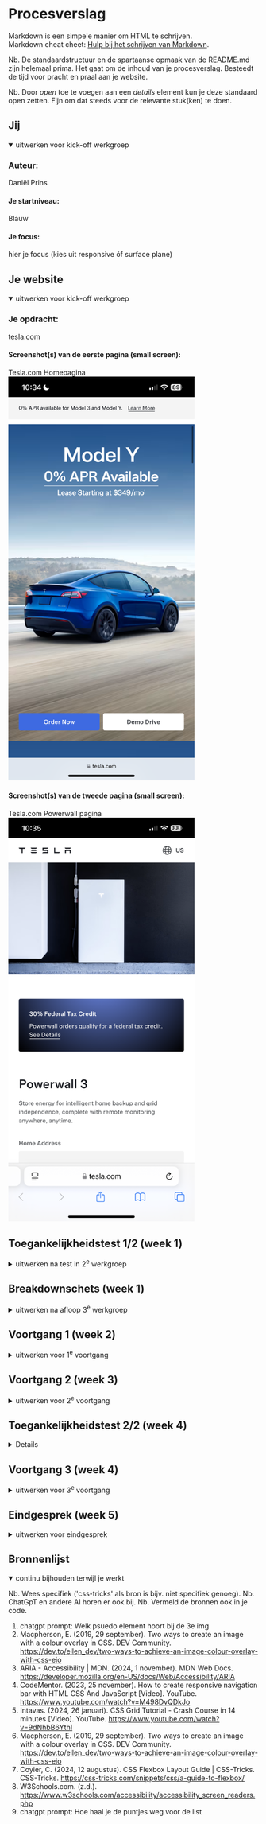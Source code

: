 # Procesverslag
Markdown is een simpele manier om HTML te schrijven.  
Markdown cheat cheet: [Hulp bij het schrijven van Markdown](https://github.com/adam-p/markdown-here/wiki/Markdown-Cheatsheet).

Nb. De standaardstructuur en de spartaanse opmaak van de README.md zijn helemaal prima. Het gaat om de inhoud van je procesverslag. Besteedt de tijd voor pracht en praal aan je website.

Nb. Door *open* toe te voegen aan een *details* element kun je deze standaard open zetten. Fijn om dat steeds voor de relevante stuk(ken) te doen.





## Jij

<details open>
  <summary>uitwerken voor kick-off werkgroep</summary>

  ### Auteur:
 Daniël Prins

  #### Je startniveau:
  Blauw

  #### Je focus:
  hier je focus (kies uit responsive óf surface plane)
 
</details>





## Je website

<details open>
  <summary>uitwerken voor kick-off werkgroep</summary>

  ### Je opdracht:
  tesla.com

  #### Screenshot(s) van de eerste pagina (small screen): 
  Tesla.com Homepagina
  <img src="images/Home_pagina_tesla.PNG" width="375px" alt="De home pagina van Tesla">

  #### Screenshot(s) van de tweede pagina (small screen):
  Tesla.com Powerwall pagina
  <img src="images/Powerwall_pagina_tesla.PNG" width="375px" alt="Powerwall pagina van Tesla">
 
</details>



## Toegankelijkheidstest 1/2 (week 1)

<details>
  <summary>uitwerken na test in 2<sup>e</sup> werkgroep</summary>

  ### Bevindingen
Ik begon de WCAG-test door de screenreader in te schakelen. In het begin had ik geen idee wat ik aan het doen was. De toetsen waren totaal niet duidelijk voor me, maar na een tijdje begon ik er langzaam aan gewend te raken en ging het steeds soepeler. De Tesla-pagina is behoorlijk minimalistisch, dus er gebeurde niet veel, wat het gebruik van de screenreader een stuk gemakkelijker maakte. Wat me opviel, zowel bij mijn screenreader als bij die van Brita, met wie ik de opdracht samen deed, was dat er enorm veel werd voorgelezen dat niet zichtbaar was op de pagina. Er werd veel extra informatie gedeeld over afbeeldingen die helemaal niet relevant waren voor wat je zag. Ook merkte ik dat de screenreader bij sommige afbeeldingen informatie gaf die van de hele site kwam, terwijl ik alleen maar wilde weten wat die ene afbeelding betekende. Ik vond het zelf best lastig.

</details>



## Breakdownschets (week 1)

<details>
  <summary>uitwerken na afloop 3<sup>e</sup> werkgroep</summary>

  ### de hele pagina: 
  <img src="images/Schets_ontleding_website.png" width="375px" alt="breakdown van de hele pagina als schets">
  Ik heb de breakdown schets uitgetekent, want ik vind het dan makkelijker en overzichtelijker om te begrijpen wat elk deel van de website inhoudt. Dus hierboven zie je mijn getekende break down schets


</details>





## Voortgang 1 (week 2)

<details>
  <summary>uitwerken voor 1<sup>e</sup> voortgang</summary>

  ### Stand van zaken
  Ik had een lastige start. Ik wilde in eerste instantie de website dopper kiezen, maar merkte na de eerste week dat die gewoon veel te hoog gegrepen was voor de piste waar ik op bevind. Ik wist hier nog niet zo goed welke website ik wel moest kiezen.


  ### Verslag van meeting
  hier na afloop snel de uitkomsten van de meeting vastleggen

  - Snel een nieuwe website vinden
  - Een begin maken

</details>





## Voortgang 2 (week 3)

<details>
  <summary>uitwerken voor 2<sup>e</sup> voortgang</summary>

  ### Stand van zaken
  Hier liep ik echt enorm achter. Door mijn uitstel gedrag en door het kiezen van een te lastige website had ik gewoon nogsteeds niks staan. Hierdoor heb ik op een ander moment hulp gekregen van de student assistenten en ben daardoor wel echt enorm verder geholpen.


  ### Verslag van meeting
  - Keihard aan de bak gaan
  - Heel snel beginnen nu je de website hebt uitgekozen

</details>





## Toegankelijkheidstest 2/2 (week 4)

<details>

 <img src="images/WCAG1.png" width="375px" alt="1e pagina WCAG-test">
 <img src="images/WCAG2.png" width="375px" alt="2e pagina WCAG-test">
 <img src="images/WCAG3.png" width="375px" alt="3e pagina WCAG-test">
 <img src="images/WCAG4.png" width="375px" alt="4e pagina WCAG-test">
 <img src="images/WCAG5.png" width="375px" alt="5e pagina WCAG-test">

  ### Bevindingen
  - Contrast heb ik verbeterd
  - Ik heb meer nagedacht over een overzichtelijke screenplay
  - Mijn screenplay taal staat in het engels, maar de alternatieve tekst is in het nederlands, dus ik moet een van de twee aanpassen

</details>





## Voortgang 3 (week 4)

<details>
  <summary>uitwerken voor 3<sup>e</sup> voortgang</summary>

  ### Stand van zaken
  Ik ben echt opgeschoten, maar ik ben super bang dat ik het niet ga halen. Het is wel echt mijn eigen schuld door te weinig tijd te stoppen in FED. Ik vind wat ik er mee kan super cool, maar het ligt me gewoon niet. Daardoor besteed ik liever tijd aan iets wat ik leuk vind ookal is dat echt de slechtste oplossing. 



  ### Verslag van meeting
  hier na afloop snel de uitkomsten van de meeting vastleggen

  - Inhaalsprint maken, want anders red je het niet

</details>





## Eindgesprek (week 5)

<details>
  <summary>uitwerken voor eindgesprek</summary>

  ### Je uitkomst - karakteristiek screenshots:
  <img src="readme-images/dummy-plaatje.jpg" width="375px" alt="uitomst opdracht 1">
Ik ben tevreden, maar niet volledig blij met het eindresultaat. Ik denk dat ik vanaf het begin veel meer tijd had moeten steken in het proces. Vaak denk ik dat het wel goedkomt, maar op een gegeven moment blijkt dat toch niet het geval te zijn, en dan zit ik met de gevolgen. Dat was hier zeker het geval. Het is me gewoon niet gelukt om alles voor week 5 af te krijgen. Nu, tijdens de herkansing, ben ik echt hard aan de slag gegaan en ben daar wel tevreden over. Maar als ik terugkijk op mijn leerproces, weet ik dat het beter had gekund. Toch ben ik echt blij met hoe mijn website werkt en eruitziet.

  ### Dit ging goed/Heb ik geleerd: 
  <img src="readme-images/dummy-plaatje.jpg" width="375px" alt="top">
Wat ik heb geleerd, is echt ontzettend veel. Ik ben misschien geen meester in CSS, maar ik heb zeker grote stappen gezet. Waar ik eerst elke keer weer flexbox moest opzoeken, kan ik nu in één keer zeggen waar ik iets wil plaatsen, zonder het internet te raadplegen. Ik vind wel dat ik trots mag zijn, maar ik blijf ook kritisch op mezelf. Dit vak heeft me echt geleerd dat het niet altijd vanzelf goedkomt en dat je alles zelf in handen hebt. Ik had eerst niks ingeleverd, dus helaas niet gehaald, maar dat betekent ook dat ik de enige ben die het kan veranderen. Daarom heb ik mijn uiterste best gedaan om er toch iets van te maken.

  ### Dit was lastig/Is niet gelukt:
  Korte omschrijving met plaatjes

  <img src="readme-images/dummy-plaatje.jpg" width="375px" alt="bummer">
  Er blijven constant dingen die ik zou willen verbeteren of mooier had willen maken. Bijvoorbeeld dat het me maar niet lukte om het Tesla-logo goed in beeld te krijgen, of dat de H1 bovenaan ineens verdwijnt op mobiel. Ik denk ook dat als ik eerder om hulp had gevraagd of gewoon eerder was begonnen, ik het echt veel toffer had kunnen maken.
</details>





## Bronnenlijst

<details open>
  <summary>continu bijhouden terwijl je werkt</summary>

  Nb. Wees specifiek ('css-tricks' als bron is bijv. niet specifiek genoeg). 
  Nb. ChatGpT en andere AI horen er ook bij.
  Nb. Vermeld de bronnen ook in je code.

  1. chatgpt prompt: Welk psuedo element hoort bij de 3e img
  2. Macpherson, E. (2019, 29 september). Two ways to create an image with a colour overlay in CSS. DEV Community. https://dev.to/ellen_dev/two-ways-to-achieve-an-image-colour-overlay-with-css-eio
  3. ARIA - Accessibility | MDN. (2024, 1 november). MDN Web Docs. https://developer.mozilla.org/en-US/docs/Web/Accessibility/ARIA
  4. CodeMentor. (2023, 25 november). How to create responsive navigation bar with HTML CSS And JavaScript [Video]. YouTube. https://www.youtube.com/watch?v=M498DvQDkJo
  5. Intavas. (2024, 26 januari). CSS Grid Tutorial - Crash Course in 14 minutes [Video]. YouTube. https://www.youtube.com/watch?v=9dNhbB6YthI
  6. Macpherson, E. (2019, 29 september). Two ways to create an image with a colour overlay in CSS. DEV Community. https://dev.to/ellen_dev/two-ways-to-achieve-an-image-colour-overlay-with-css-eio
  7. Coyier, C. (2024, 12 augustus). CSS Flexbox Layout Guide | CSS-Tricks. CSS-Tricks. https://css-tricks.com/snippets/css/a-guide-to-flexbox/
  8. W3Schools.com. (z.d.). https://www.w3schools.com/accessibility/accessibility_screen_readers.php
  9. chatgpt prompt: Hoe haal je de puntjes weg voor de list

</details>
